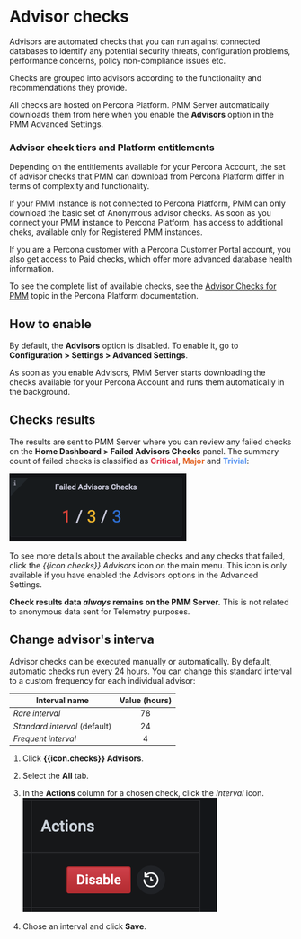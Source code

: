 # Advisor checks

Advisors are automated checks that you can run against connected databases to identify any potential security threats, configuration problems, performance concerns, policy non-compliance issues etc. 

Checks are grouped into advisors according to the functionality and recommendations they provide.

All checks are hosted on Percona Platform. PMM Server automatically downloads them from here when you enable the **Advisors** option in the PMM Advanced Settings.

### Advisor check tiers and Platform entitlements
Depending on the entitlements available for your Percona Account, the set of advisor checks that PMM can download from Percona Platform differ in terms of complexity and functionality. 

If your PMM instance is not connected to Percona Platform, PMM can only download the basic set of Anonymous advisor checks. 
As soon as you connect your PMM instance to Percona Platform, has access to additional cheks, available only for Registered PMM instances. 

If you are a Percona customer with a Percona Customer Portal account, you also get access to Paid checks, which offer more advanced database health information.

​To see the complete list of available checks, see the [Advisor Checks for PMM](https://docs.percona.com/percona-platform/checks.html) topic in the Percona Platform documentation.  


## How to enable

By default, the **Advisors** option is disabled. To enable it, go to <i class="uil uil-cog"></i> **Configuration   <i class="uil uil-setting"></i> > Settings > Advanced Settings**. 

As soon as you enable Advisors, PMM Server starts downloading the checks available for your Percona Account and runs them automatically in the background. 

## Checks results
The results are sent to PMM Server where you can review any failed checks on the **Home Dashboard > Failed Advisors Checks** panel. The summary count of failed checks is classified as <b style="color:#e02f44;">Critical</b>, <b style="color:#e36526;">Major</b> and <b style="color:#5794f2;">Trivial</b>:

![!Failed Advisors Checks panel](../docs/_images/PMM_Home_Dashboard_Panels_Failed_Checks.jpg)

To see more details about the available checks and any checks that failed, click the *{{icon.checks}} Advisors* icon on the main menu. This icon is only available if you have enabled the Advisors options in the Advanced Settings.

**Check results data *always* remains on the PMM Server.** This is not related to anonymous data sent for Telemetry purposes.

## Change advisor's interva

Advisor checks can be executed manually or automatically. 
By default, automatic checks run every 24 hours. You can change this standard interval to a custom frequency for each individual advisor:

| Interval name                 | Value (hours)  |
|------------------------------ |:--------------:|
| *Rare interval*               | 78             |
| *Standard interval* (default) | 24             |
| *Frequent interval*           | 4              |


1. Click **{{icon.checks}} Advisors**.

2. Select the **All** tab.

3. In the **Actions** column for a chosen check, click the <i class="uil uil-history"></i> *Interval* icon.
![!](../docs/_images/PMM_Security_Checks_Actions.png)
4. Chose an interval and click **Save**.
    
